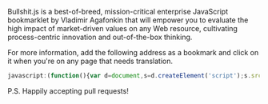 Bullshit.js is a best-of-breed, mission-critical enterprise JavaScript bookmarklet by Vladimir Agafonkin that will empower you to evaluate the high impact of market-driven values on any Web resource, cultivating process-centric innovation and out-of-the-box thinking.

For more information, add the following address as a bookmark and click on it when you're on any page that needs translation.

```js
javascript:(function(){var d=document,s=d.createElement('script');s.src='https://raw.github.com/mourner/bullshit.js/master/bullshit.js';d.body.appendChild(s);}())
```

P.S. Happily accepting pull requests!
